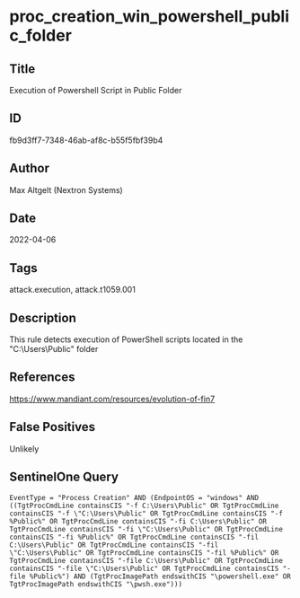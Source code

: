 # proc_creation_win_powershell_public_folder

## Title
Execution of Powershell Script in Public Folder

## ID
fb9d3ff7-7348-46ab-af8c-b55f5fbf39b4

## Author
Max Altgelt (Nextron Systems)

## Date
2022-04-06

## Tags
attack.execution, attack.t1059.001

## Description
This rule detects execution of PowerShell scripts located in the "C:\Users\Public" folder

## References
https://www.mandiant.com/resources/evolution-of-fin7

## False Positives
Unlikely

## SentinelOne Query
```
EventType = "Process Creation" AND (EndpointOS = "windows" AND ((TgtProcCmdLine containsCIS "-f C:\Users\Public" OR TgtProcCmdLine containsCIS "-f \"C:\Users\Public" OR TgtProcCmdLine containsCIS "-f %Public%" OR TgtProcCmdLine containsCIS "-fi C:\Users\Public" OR TgtProcCmdLine containsCIS "-fi \"C:\Users\Public" OR TgtProcCmdLine containsCIS "-fi %Public%" OR TgtProcCmdLine containsCIS "-fil C:\Users\Public" OR TgtProcCmdLine containsCIS "-fil \"C:\Users\Public" OR TgtProcCmdLine containsCIS "-fil %Public%" OR TgtProcCmdLine containsCIS "-file C:\Users\Public" OR TgtProcCmdLine containsCIS "-file \"C:\Users\Public" OR TgtProcCmdLine containsCIS "-file %Public%") AND (TgtProcImagePath endswithCIS "\powershell.exe" OR TgtProcImagePath endswithCIS "\pwsh.exe")))

```